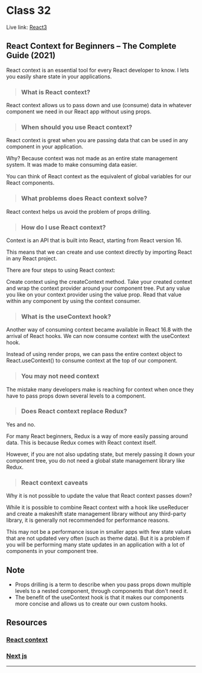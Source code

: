 # Class 32

Live link: [React3](https://muhammadqasemtarboush1.github.io/reading-notes/Class%2032/)

## React Context for Beginners – The Complete Guide (2021)

React context is an essential tool for every React developer to know. I lets you easily share state in your applications.

> ### What is React context?

React context allows us to pass down and use (consume) data in whatever component we need in our React app without using props.

> ### When should you use React context?

React context is great when you are passing data that can be used in any component in your application.

Why? Because context was not made as an entire state management system. It was made to make consuming data easier.

You can think of React context as the equivalent of global variables for our React components.

> ### What problems does React context solve?

React context helps us avoid the problem of props drilling.

> ### How do I use React context?

Context is an API that is built into React, starting from React version 16.

This means that we can create and use context directly by importing React in any React project.

There are four steps to using React context:

Create context using the createContext method.
Take your created context and wrap the context provider around your component tree.
Put any value you like on your context provider using the value prop.
Read that value within any component by using the context consumer.

> ### What is the useContext hook?

Another way of consuming context became available in React 16.8 with the arrival of React hooks. We can now consume context with the useContext hook.

Instead of using render props, we can pass the entire context object to React.useContext() to consume context at the top of our component.

> ### You may not need context

The mistake many developers make is reaching for context when once they have to pass props down several levels to a component.

> ### Does React context replace Redux?

Yes and no.

For many React beginners, Redux is a way of more easily passing around data. This is because Redux comes with React context itself.

However, if you are not also updating state, but merely passing it down your component tree, you do not need a global state management library like Redux.

> ### React context caveats

Why it is not possible to update the value that React context passes down?

While it is possible to combine React context with a hook like useReducer and create a makeshift state management library without any third-party library, it is generally not recommended for performance reasons.

This may not be a performance issue in smaller apps with few state values that are not updated very often (such as theme data). But it is a problem if you will be performing many state updates in an application with a lot of components in your component tree.

## Note

* Props drilling is a term to describe when you pass props down multiple levels to a nested component, through components that don't need it.
* The benefit of the useContext hook is that it makes our components more concise and allows us to create our own custom hooks.

## Resources

### [React context](https://www.freecodecamp.org/news/react-context-for-beginners/)

### [Next js](https://nextjs.org/learn/basics/create-nextjs-app)

---